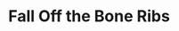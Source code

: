 ---
title: Fall Off the Bone Ribs
description: This is good!
thumbnail: https://res.cloudinary.com/dn1ni2vaf/image/upload/v1707178394/Recipe%20Images/fall-off-the-bone-ribs_tlmpmd.jpg
thumbnail_alt: Fall Off the Bone Ribs
tags: []
servings: 6
prep_time: 10
cook_time: 190
oven_temp: 290
cooks_note: Start by preheating the oven to 290°F.
ingredients:
    - qty: 1
      unit: rack
      name: Pork Ribs
    - qty: 1
      unit: cup
      name: BBQ Sauce
    - qty: 3
      unit: tbsp.
      name: Brown Sugar
    - qty: 1
      unit: tbsp.
      name: Garlic Powder
    - qty: 1
      unit: tbsp.
      name: Onion Powder
    - qty: 1
      unit: tbsp.
      name: Chili Powder
    - qty: 2
      unit: tsp.
      name: Smoked Paprika
    - qty: 2
      unit: tsp.
      name: Cumin
      
directions:
    - Mix the rub ingredients together then completely coat the ribs and wrap them up with aluminum foil, with the flat meaty side down.
    - Put the ribs in the oven on the middle rack for 3 hours or until they feel loosely attached to the bone then pull them out of the oven and turn it onto Hi Broil.
    - Open the foil package completely and cover the bottom of the ribs with some of your BBQ sauce. Then place them back under the broiler until the sauce looks slightly caramelized. Then take them out and carefully flip the ribs without pulling them apart and do the same thing on the top side, this time pay attention to let the sauce caramelize perfectly without burning it. Chop them into smaller pieces and serve.
---